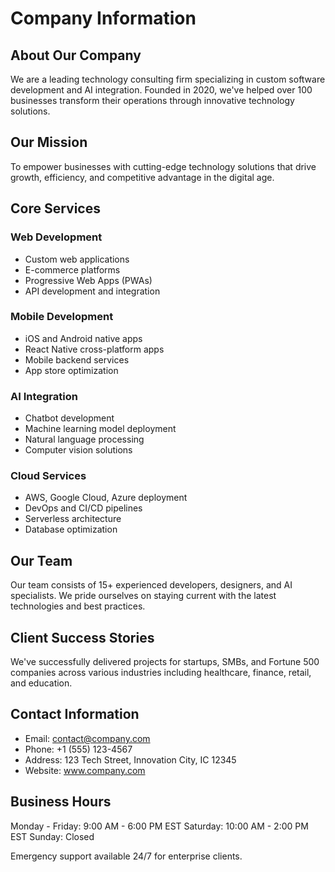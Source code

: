# Company Information

## About Our Company

We are a leading technology consulting firm specializing in custom software development and AI integration. Founded in 2020, we've helped over 100 businesses transform their operations through innovative technology solutions.

## Our Mission

To empower businesses with cutting-edge technology solutions that drive growth, efficiency, and competitive advantage in the digital age.

## Core Services

### Web Development
- Custom web applications
- E-commerce platforms  
- Progressive Web Apps (PWAs)
- API development and integration

### Mobile Development
- iOS and Android native apps
- React Native cross-platform apps
- Mobile backend services
- App store optimization

### AI Integration
- Chatbot development
- Machine learning model deployment
- Natural language processing
- Computer vision solutions

### Cloud Services
- AWS, Google Cloud, Azure deployment
- DevOps and CI/CD pipelines
- Serverless architecture
- Database optimization

## Our Team

Our team consists of 15+ experienced developers, designers, and AI specialists. We pride ourselves on staying current with the latest technologies and best practices.

## Client Success Stories

We've successfully delivered projects for startups, SMBs, and Fortune 500 companies across various industries including healthcare, finance, retail, and education.

## Contact Information

- Email: contact@company.com
- Phone: +1 (555) 123-4567
- Address: 123 Tech Street, Innovation City, IC 12345
- Website: www.company.com

## Business Hours

Monday - Friday: 9:00 AM - 6:00 PM EST
Saturday: 10:00 AM - 2:00 PM EST
Sunday: Closed

Emergency support available 24/7 for enterprise clients. 